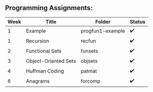 ## Programming Assignments:

| Week | Title | Folder | Status
| --- | --- | --- | --- |
| 1 | Example | progfun1-example | :heavy_check_mark: |
| 1 | Recursion | recfun | :heavy_check_mark: |
| 2 | Functional Sets | funsets | :heavy_check_mark: |
| 3 | Object-Oriented Sets | objsets | :heavy_check_mark: |
| 4 | Huffman Coding | patmat | :heavy_check_mark: |
| 6 | Anagrams | forcomp | :heavy_check_mark: |

